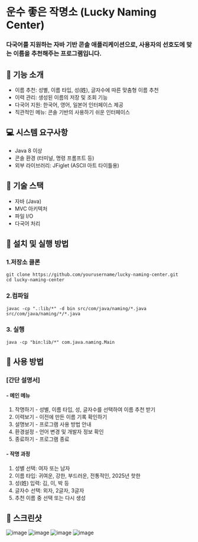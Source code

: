 # 운수 좋은 작명소 (Lucky Naming Center)
### 다국어를 지원하는 자바 기반 콘솔 애플리케이션으로, 사용자의 선호도에 맞는 이름을 추천해주는 프로그램입니다.
## 📝 기능 소개
- 이름 추천: 성별, 이름 타입, 성(姓), 글자수에 따른 맞춤형 이름 추천
- 이력 관리: 생성된 이름의 저장 및 조회 기능
- 다국어 지원: 한국어, 영어, 일본어 인터페이스 제공
- 직관적인 메뉴: 콘솔 기반의 사용하기 쉬운 인터페이스

## 💻 시스템 요구사항
- Java 8 이상
- 콘솔 환경 (터미널, 명령 프롬프트 등)
- 외부 라이브러리: JFiglet (ASCII 아트 타이틀용)

## 🔧 기술 스택
- 자바 (Java)
- MVC 아키텍처
- 파일 I/O
- 다국어 처리

## 🚀 설치 및 실행 방법
### 1.저장소 클론
```
git clone https://github.com/yourusername/lucky-naming-center.git
cd lucky-naming-center
```
### 2.컴파일
```
javac -cp ".:lib/*" -d bin src/com/java/naming/*.java src/com/java/naming/*/*.java
```
### 3. 실행
```
java -cp "bin:lib/*" com.java.naming.Main
```

## 📱 사용 방법
### [간단 설명서]
#### - 메인 메뉴
1. 작명하기 - 성별, 이름 타입, 성, 글자수를 선택하여 이름 추천 받기
2. 이력보기 - 이전에 만든 이름 기록 확인하기
3. 설명보기 - 프로그램 사용 방법 안내
4. 환경설정 - 언어 변경 및 개발자 정보 확인
5. 종료하기 - 프로그램 종료

#### - 작명 과정
1. 성별 선택: 여자 또는 남자
2. 이름 타입: 귀여운, 강한, 부드러운, 전통적인, 2025년 핫한
3. 성(姓) 입력: 김, 이, 박 등
4. 글자수 선택: 외자, 2글자, 3글자
5. 추천 이름 중 선택 또는 다시 생성

## 📸 스크린샷
![image](https://github.com/user-attachments/assets/527dcc86-e1e3-447d-aaa4-9ca5937e154c)
![image](https://github.com/user-attachments/assets/4d2882b6-186a-4b23-97c0-a0abf80adb65)
![image](https://github.com/user-attachments/assets/c905552a-57a0-4e44-970e-276fcd61b220)
![image](https://github.com/user-attachments/assets/9c1f5228-819e-4017-be89-b6512dc034ce)



